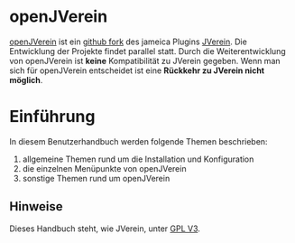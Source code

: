 # openJVerein

[openJVerein](https://openjverein.github.io/) ist ein [github fork](https://github.com/openjverein/jverein) des jameica Plugins [JVerein](https://www.jverein.de/). Die Entwicklung der Projekte findet parallel statt. Durch die Weiterentwicklung von openJVerein ist **keine** Kompatibilität zu JVerein gegeben. Wenn man sich für openJVerein entscheidet ist eine **Rückkehr zu JVerein nicht möglich**.

# Einführung

In diesem Benutzerhandbuch werden folgende Themen beschrieben:

1. allgemeine Themen rund um die Installation und Konfiguration
2. die einzelnen Menüpunkte von openJVerein
3. sonstige Themen rund um openJVerein 

## Hinweise

Dieses Handbuch steht, wie JVerein, unter [GPL V3](sonstiges/lizenzen/gpl-v3.md).

